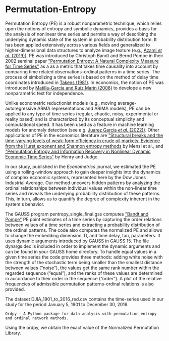 # Permutation-Entropy

Permutation Entropy (PE) is a robust nonparametric technique, which relies upon the notions of entropy and symbolic dynamics, provides a basis for the analysis of nonlinear time series and permits a way of describing the underlying dynamic state of the system in probability distribution form. It has been applied extensively across various fields and generalized to higher-dimensional data structures to analyze image texture (e.g., [Azami *et al.* (2019))](https://doi.org/10.1016/j.image.2019.04.013). PE was introduced by Christoph Bandt and Bernd Pompe in their 2002 seminal paper ["Permutation Entropy: A Natural Complexity Measure for Time Series"](https://journals.aps.org/prl/abstract/10.1103/PhysRevLett.88.174102) as a as a metric that takes time causality into account by comparing time related observations–ordinal patterns in a time series. The process of simbolizing a time series is based on the method of delay time coordinates introduced in [Takens (1981)](https://link.springer.com/chapter/10.1007/BFb0091924). In economics, the notion of PE was introduced by [Matilla-García and Ruiz Marín (2008)](https://doi.org/10.1016/j.jeconom.2007.12.005) to develope a new nonparametric test for independence.

Unlike econometric reductionist models (e.g., moving average-autoregressive ARMA representations and ARIMA models), PE can be applied to any type of time series (regular, chaotic, noisy, experimental or reality based) and is characterized by its conceptual simplicity and computational speed. It has been used as a feature in machine learning models for anomaly detection (see e.g. [Juarez Garcia *et al.* (2022))](https://www.ece.ufl.edu/wp-content/uploads/sites/63/2022/05/Detecting-High-Risk-Anomalies-in-Aircraft-Dynamics-Through-Entropic-Analysis-of-Time-Series-Data.pdf). Other applications of PE in the economics literature are ["Structural breaks and the time-varying levels of weak-form efficiency in crude oil markets: Evidence from the Hurst exponent and Shannon entropy methods](https://doi.org/10.1016/j.inteco.2014.10.001) by Mensi et al., and ["Permutation Entropy and Information Recovery in Nonlinear Dynamic Economic Time Series"](https://doi.org/10.3390/econometrics7010010) by Henry and Judge.

In our study, published in the _Econometrics_ journal, we estimated the PE using a rolling-window approach to gain deeper insights into the dynamics of complex economic systems, represented here by the Dow Jones Industrial Average. Our method uncovers hidden patterns by analyzing the ordinal relationships between individual values within the non-linear time series and reveals the underlying probability distribution of these patterns. This, in turn, allows us to quantify the degree of complexity inherent in the system's behavior.

The GAUSS program pentropy_single_final.gss computes ["Bandt and Pompe"](https://journals.aps.org/prl/abstract/10.1103/PhysRevLett.88.174102) PE point estimates of a time series by capturing the order relations between values of a time series and extracting a probability distribution of the ordinal patterns. The code also computes the normalized PE and allows to change the embedding dimension, D, and time delay, tau, parameters. It uses dynamic arguments introduced by GAUSS in GAUSS 15. The file dynargs.dec is included in order to implement the dynamic arguments and can be found in your GAUSS home directory. To handle equal values in a given time series the code provides three methods: adding white noise with the strength of the stochastic term being smaller than the smallest distance between values (“noise”), the values get the same rank number within the regarded sequence (“equal”), and the ranks of these values are determined in accordance to their order in the sequence (“order”). A plot of the relative frequencies of admissible permutation patterns-ordinal relations is also provided.

The dataset DJIA_1901_to_2016_red.csv contains the time-series used in our study for the period January 5, 1901 to December 30, 2016.

    Ordpy — A Python package for data analysis with permutation entropy and ordinal network methods.
Using the ordpy, we obtain the exact value of the Normalized Permutation Library.

